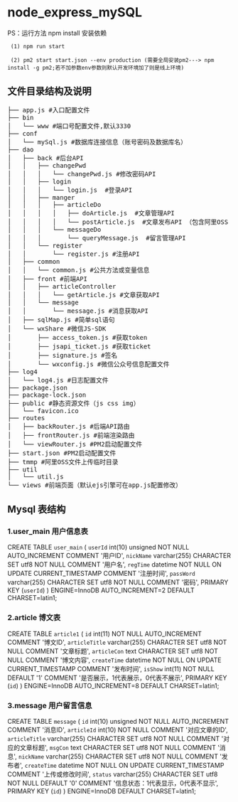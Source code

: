 # node_express_mySQL

PS：运行方法 npm install 安装依赖
	
	
	 (1) npm run start

	 (2) pm2 start start.json --env production (需要全局安装pm2---> npm install -g pm2;若不加参数env参数则默认开发环境加了则是线上环境)


## 文件目录结构及说明
<pre>
├── app.js #入口配置文件
├── bin
│   └── www #端口号配置文件,默认3330
├── conf
│   └── mySql.js #数据库连接信息（账号密码及数据库名）
├── dao
│   ├── back #后台API
│   │   ├── changePwd
│   │   │   └── changePwd.js #修改密码API
│   │   ├── login
│   │   │   └── login.js  #登录API
│   │   ├── manger
│   │   │   ├── articleDo
│   │   │   │   ├── doArticle.js  #文章管理API
│   │   │   │   └── postArticle.js  #文章发布API （包含阿里OSS APPID及secret配置）
│   │   │   └── messageDo
│   │   │       └── queryMessage.js  #留言管理API
│   │   └── register
│   │       └── register.js #注册API
│   ├── common
│   │   └── common.js #公共方法或变量信息
│   ├── front #前端API
│   │   ├── articleController
│   │   │   └── getArticle.js #文章获取API
│   │   └── message
│   │       └── message.js #消息获取API
│   ├── sqlMap.js #简单sql语句
│   └── wxShare #微信JS-SDK
│       ├── access_token.js #获取token
│       ├── jsapi_ticket.js #获取ticket
│       ├── signature.js #签名
│       └── wxconfig.js #微信公众号信息配置文件
├── log4
│   └── log4.js #日志配置文件
├── package.json
├── package-lock.json
├── public #静态资源文件（js css img）
│   └── favicon.ico
├── routes
│   ├── backRouter.js #后端API路由
│   ├── frontRouter.js #前端渲染路由
│   └── viewRouter.js #PM2启动配置文件
├── start.json #PM2启动配置文件
├── tmmp #阿里OSS文件上传临时目录
├── util
│   └── util.js
└── views #前端页面（默认ejs引擎可在app.js配置修改）
</pre>

## Mysql 表结构

### 1.user_main 用户信息表

CREATE TABLE `user_main` (
  `userId` int(10) unsigned NOT NULL AUTO_INCREMENT COMMENT '用户ID',
  `nickName` varchar(255) CHARACTER SET utf8 NOT NULL COMMENT '用户名',
  `regTime` datetime NOT NULL ON UPDATE CURRENT_TIMESTAMP COMMENT '注册时间',
  `passWord` varchar(255) CHARACTER SET utf8 NOT NULL COMMENT '密码',
  PRIMARY KEY (`userId`)
) ENGINE=InnoDB AUTO_INCREMENT=2 DEFAULT CHARSET=latin1;

### 2.article 博文表

CREATE TABLE `article1` (
  `id` int(11) NOT NULL AUTO_INCREMENT COMMENT '博文ID',
  `articleTitle` varchar(255) CHARACTER SET utf8 NOT NULL COMMENT '文章标题',
  `articleCon` text CHARACTER SET utf8 NOT NULL COMMENT '博文内容',
  `createTime` datetime NOT NULL ON UPDATE CURRENT_TIMESTAMP COMMENT '发布时间',
  `isShow` int(11) NOT NULL DEFAULT '1' COMMENT '是否展示，1代表展示，0代表不展示',
  PRIMARY KEY (`id`)
) ENGINE=InnoDB AUTO_INCREMENT=8 DEFAULT CHARSET=latin1;

### 3.message 用户留言信息

CREATE TABLE `message` (
  `id` int(10) unsigned NOT NULL AUTO_INCREMENT COMMENT '消息ID',
  `articleId` int(10) NOT NULL COMMENT '对应文章的ID',
  `articleTitle` varchar(255) CHARACTER SET utf8 NOT NULL COMMENT '对应的文章标题',
  `msgCon` text CHARACTER SET utf8 NOT NULL COMMENT '消息',
  `nickName` varchar(255) CHARACTER SET utf8 NOT NULL COMMENT '发布者',
  `createTime` datetime NOT NULL ON UPDATE CURRENT_TIMESTAMP COMMENT '上传或修改时间',
  `status` varchar(255) CHARACTER SET utf8 NOT NULL DEFAULT '0' COMMENT '信息状态：1代表显示，0代表不显示',
  PRIMARY KEY (`id`)
) ENGINE=InnoDB DEFAULT CHARSET=latin1;

		

